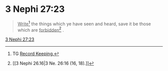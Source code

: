 # 3 Nephi 27:23

> <u>Write</u>[^a] the things which ye have seen and heard, save it be those which are <u>forbidden</u>[^b] .

[3 Nephi 27:23](https://www.churchofjesuschrist.org/study/scriptures/bofm/3-ne/27?lang=eng&id=p23#p23)


[^a]: TG [Record Keeping.](https://www.churchofjesuschrist.org/study/scriptures/tg/record-keeping?lang=eng)
[^b]: [[3 Nephi 26.16|3 Ne. 26:16 (16, 18).]]
